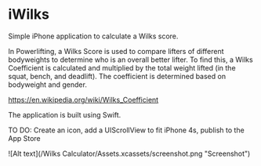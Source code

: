 # iWilks

Simple iPhone application to calculate a Wilks score.

In Powerlifting, a Wilks Score is used to compare lifters of different bodyweights to determine who is an overall better lifter. To find this, a Wilks Coefficient is calculated and multiplied by the total weight lifted (in the squat, bench, and deadlift). The coefficient is determined based on bodyweight and gender.

https://en.wikipedia.org/wiki/Wilks_Coefficient

The application is built using Swift.

TO DO: Create an icon, add a UIScrollView to fit iPhone 4s, publish to the App Store

![Alt text](/Wilks Calculator/Assets.xcassets/screenshot.png "Screenshot")



